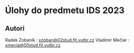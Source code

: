 # Úlohy do predmetu IDS 2023
## Autori
Radek Zobaník   : xzoban@02stud.fit.vutbr.cz
Vladimír Mečiar : xmecia@00stud.fit.vutbr.cz
